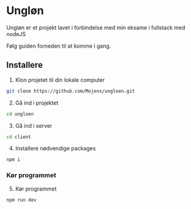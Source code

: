 # Ungløn

Ungløn er et projekt lavet i forbindelse med min eksame i fullstack med nodeJS

Følg guiden forneden til at komme i gang.

## Installere

1. Klon projetet til din lokale computer

```bash
git clone https://github.com/Mojens/ungloen.git
```
2. Gå ind i projektet

```bash
cd ungloen
```

3. Gå ind i server

```bash
cd client
```
4. Installere nødvendige packages

```bash
npm i
```
### Kør programmet

5. Kør programmet

```bash
npm run dev
```
